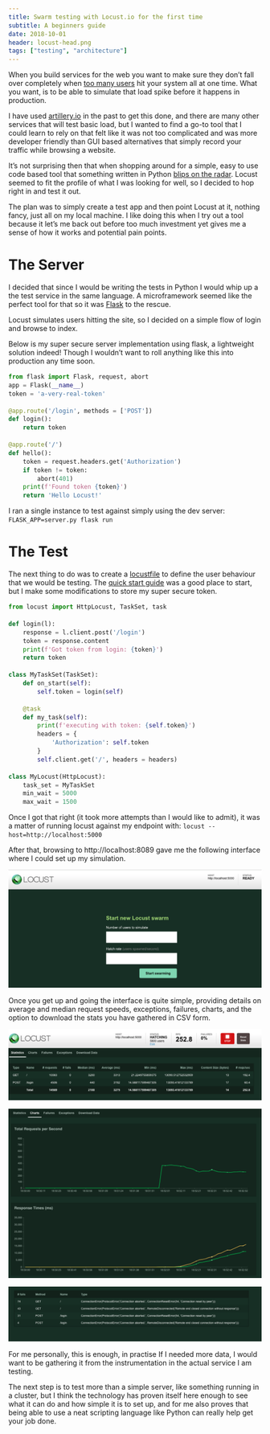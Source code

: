 ```yaml
---
title: Swarm testing with Locust.io for the first time
subtitle: A beginners guide
date: 2018-10-01
header: locust-head.png
tags: ["testing", "architecture"]
---
```


When you build services for the web you want to make sure they don’t fall over completely when [too many users](http://www.whatisfailwhale.info/) hit your system all at one time. What you want, is to be able to simulate that load spike before it happens in production.

I have used [artillery.io](https://artillery.io/) in the past to get this done, and there are many other services that will test basic load, but I wanted to find a go-to tool that I could learn to rely on that felt like it was not too complicated and was more developer friendly than GUI based alternatives that simply record your traffic while browsing a website.

It’s not surprising then that when shopping around for a simple, easy to use code based tool that something written in Python [blips on the radar](https://www.thoughtworks.com/radar/tools/locust). Locust seemed to fit the profile of what I was looking for well, so I decided to hop right in and test it out.

The plan was to simply create a test app and then point Locust at it, nothing fancy, just all on my local machine. I like doing this when I try out a tool because it let’s me back out before too much investment yet gives me a sense of how it works and potential pain points.

# The Server

I decided that since I would be writing the tests in Python I would whip up a the test service in the same language. A microframework seemed like the perfect tool for that so it was [Flask](http://flask.pocoo.org/) to the rescue.

Locust simulates users hitting the site, so I decided on a simple flow of login and browse to index.

Below is my super secure server implementation using flask, a lightweight solution indeed! Though I wouldn’t want to roll anything like this into production any time soon.

```py
from flask import Flask, request, abort
app = Flask(__name__)
token = 'a-very-real-token'

@app.route('/login', methods = ['POST'])
def login():
    return token

@app.route('/')
def hello():
    token = request.headers.get('Authorization')
    if token != token:
        abort(401)
    print(f'Found token {token}')
    return 'Hello Locust!'
```

I ran a single instance to test against simply using the dev server: `FLASK_APP=server.py flask run`

# The Test
The next thing to do was to create a [locustfile](https://docs.locust.io/en/latest/writing-a-locustfile.html) to define the user behaviour that we would be testing. The [quick start guide](https://docs.locust.io/en/latest/quickstart.html) was a good place to start, but I make some modifications to store my super secure token.

```py
from locust import HttpLocust, TaskSet, task

def login(l):
    response = l.client.post('/login')
    token = response.content
    print(f'Got token from login: {token}')
    return token

class MyTaskSet(TaskSet):
    def on_start(self):
        self.token = login(self)

    @task
    def my_task(self):
        print(f'executing with token: {self.token}')
        headers = {
            'Authorization': self.token
        }
        self.client.get('/', headers = headers)

class MyLocust(HttpLocust):
    task_set = MyTaskSet
    min_wait = 5000
    max_wait = 1500
```

Once I got that right (it took more attempts than I would like to admit), it was a matter of running locust against my endpoint with: `locust --host=http://localhost:5000`

After that, browsing to http://localhost:8089 gave me the following interface where I could set up my simulation.

![Screensot of Locust startup page](locust-swarm-setup.png)

Once you get up and going the interface is quite simple, providing details on average and median request speeds, exceptions, failures, charts, and the option to download the stats you have gathered in CSV form.

![Locust Swarm Results](locust-swarm-results.png)

![Locust Swarm Graph](locust-swarm-graph.png)

![Locust Swarm Calls](locust-swarm-calls.png)

For me personally, this is enough, in practise If I needed more data, I would want to be gathering it from the instrumentation in the actual service I am testing.

The next step is to test more than a simple server, like something running in a cluster, but I think the technology has proven itself here enough to see what it can do and how simple it is to set up, and for me also proves that being able to use a neat scripting language like Python can really help get your job done.

